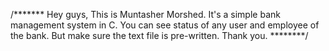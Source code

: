 /*******
	Hey guys, This is Muntasher Morshed. It's a simple bank management system in C.
	You can see status of any user and employee of the bank. But make sure the text file is pre-written.
	Thank you.
		  ********/